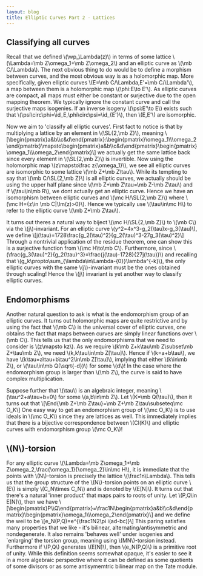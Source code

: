 ```yaml
---
layout: blog
title: Elliptic Curves Part 2 - Lattices
---
```


## Classifying all curves

Recall that we defined \\(\wp_\Lambda(z)\\) in terms of some lattice \\(\Lambda=\mb Z\omega_1+\mb Z\omega_2\\) and an elliptic curve as \\(\mb C/\Lambda\\). The next obvious thing to do would be to define a morphism between curves, and the most obvious way is as a holomorphic map. More specifically, given elliptic curves \\(E=\mb C/\Lambda,E'=\mb C/\Lambda'\\), a map between them is a holomorphic map \\(\phi:E\to E'\\). As elliptic curves are compact, all maps must either be constant or surjective due to the open mapping theorem. We typically ignore the constant curve and call the surjective maps isogenies. If an inverse isogeny \\(\psi:E'\to E\\) exists such that \\(\psi\circ\phi=\id_E,\phi\circ\psi=\id_{E'}\\), then \\(E,E'\\) are isomorphic.

Now we aim to 'classify all elliptic curves'. First fact to notice is that by multiplying a lattice by an element in \\(\SL{2,\mb Z}\\), meaning 
\\[\begin{pmatrix}a&b\\\\c&d\end{pmatrix}:\begin{pmatrix}\omega_1\\\\\omega_2\end{pmatrix}\mapsto\begin{pmatrix}a&b\\\\c&d\end{pmatrix}\begin{pmatrix}\omega_1\\\\\omega_2\end{pmatrix}\\]
we actually get the same lattice back since every element in \\(\SL{2,\mb Z}\\) is invertible. Now using the holomorphic map \\(z\mapsto\frac z{\omega_1}\\), we see all elliptic curves are isomorphic to some lattice \\(\mb Z+\mb Z\tau\\). While its tempting to say that \\(\mb C/\SL{2,\mb Z}\\) is all elliptic curves, we actually should be using the upper half plane since \\(\mb Z+\mb Z\tau=\mb Z-\mb Z\tau\\) and if \\(\tau\in\mb R\\), we dont actually get an elliptic curve. Hence we have an isomorphism between elliptic curves and \\(\mc H/\SL{2,\mb Z}\\) where \\(\mc H=\{z\in \mb C|\Im(z)>0\}\\). Hence we typically use \\(\tau\in\mc H\\) to refer to the elliptic curve \\(\mb Z+\mb Z\tau\\).

It turns out theres a natural way to biject \\(\mc H/\SL{2,\mb Z}\\) to \\(\mb C\\) via the \\(j\\)-invariant. For an elliptic curve \\(y^2=4x^3-g_2(\tau)x-g_3(\tau)\\), we define
\\[j(\tau)=1728\frac{g_2(\tau)^2}{g_2(\tau)^3-27g_3(\tau)^2}\\]
Through a nontrivial application of the residue theorem, one can show this is a surjective function from \\(\mc H\to\mb C\\). Furthermore, since \\(\frac{g_3(\tau)^2}{g_2(\tau)^3}=\frac{j(\tau)-1728}{27j(\tau)}\\)
and recalling that \\(g_k\propto\sum_{\lambda\in\Lambda-\{0\}}\lambda^{-k}\\), the only elliptic curves with the same \\(j\\)-invariant must be the ones obtained through scaling! Hence the \\(j\\) invariant is yet another way to classify elliptic curves.

## Endomorphisms

Another natural question to ask is what is the endomorphism group of an elliptic curves. It turns out holomorphic maps are quite restrictive and by using the fact that \\(\mb C\\) is the universal cover of elliptic curves, one obtains the fact that maps between curves are simply linear functions over \\(\mb C\\). This tells us that the only endomorphisms that we need to consider is \\(z\mapsto kz\\). As we require \\(k\mb Z+k\tau\mb Z\subset\mb Z+\tau\mb Z\\), we need \\(k,k\tau\in\mb Z[\tau]\\). Hence if \\(k=a+b\tau\\), we have \\(k\tau=a\tau+b\tau^2\in\mb Z[\tau]\\), implying that either \\(k\in\mb Z\\), or \\(\tau\in\mb Q(\sqrt{-d})\\) for some \\(d\\)! In the case where the endomorphism group is larger than \\(\mb Z\\), the curve is said to have complex multiplication. 

Suppose further that \\(\tau\\) is an algebraic integer, meaning \\(\tau^2+a\tau+b=0\\) for some \\(a,b\in\mb Z\\). Let \\(K=\mb Q(\tau)\\), then it turns out that
\\[\End{\mb Z+\mb Z\tau}=\mb Z+\mb Z\tau\subseteq\mc O_K\\]
One easy way to get an endomorphism group of \\(\mc O_K\\) is to use ideals in \\(\mc O_K\\) since they are lattices as well. This immediately implies that there is a bijective correspondence between \\(Cl(K)\\) and elliptic curves with endomorphism group \\(\mc O_K\\)!

## \\(N\\)-torsion

For any elliptic curve \\(\Lambda=\mb Z\omega_1+\mb Z\omega_2,\frac{\omega_1}{\omega_2}\in\mc H\\), it is immediate that the points with \\(N\\)-torsion is precisely the lattice \\(\frac1n\Lambda\\). This tells us that the group structure of the \\(N\\)-torsion points on an elliptic curve \\(E\\) is simply \\(C_N\times C_N\\) and is denoted by \\(E[N]\\). It turns out that there's a natural 'inner product' that maps pairs to roots of unity. Let \\(P,Q\in E[N]\\), then we have
\\[\begin{pmatrix}P\\\\Q\end{pmatrix}=\frac1N\begin{pmatrix}a&b\\\\c&d\end{pmatrix}\begin{pmatrix}\omega_1\\\\\omega_2\end{pmatrix}\\]
and we define the weil to be
\\[e_N(P,Q)=e^{\frac1N2\pi i(ad-bc)}\\]
This paring satisfies many properties that we like - it's bilinear, alternating/antisymmetric and nondegenerate. It also remains 'behaves well' under isogenies and `enlarging' the torsion group, meaning using \\(MN\\)-torsion instead. Furthermore if \\(P,Q\\) generates \\(E[N]\\), then \\(e_N(P,Q)\\) is a primitive root of unity. While this definition seems somewhat opaque, it's easier to see it in a more algebraic perspective where it can be defined as some quotients of some divisors or as some antisymemtric bilinear map on the Tate module.
